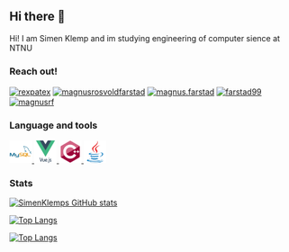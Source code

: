 ## Hi there 👋

Hi! I am Simen Klemp and im studying engineering of computer sience at NTNU

### Reach out!
<p align="left" dir="auto">
<a href="https://twitter.com/rexpatex" rel="nofollow"><img align="center" src="https://raw.githubusercontent.com/rahuldkjain/github-profile-readme-generator/master/src/images/icons/Social/twitter.svg" alt="rexpatex" height="30" width="40" style="max-width: 100%;"></a>
<a href="https://www.linkedin.com/in/simen-klemp-petersen-b684411ba/" rel="nofollow"><img align="center" src="https://raw.githubusercontent.com/rahuldkjain/github-profile-readme-generator/master/src/images/icons/Social/linked-in-alt.svg" alt="magnusrosvoldfarstad" height="30" width="40" style="max-width: 100%;"></a>
<a href="https://www.facebook.com/simen.klemppetersen" rel="nofollow"><img align="center" src="https://raw.githubusercontent.com/rahuldkjain/github-profile-readme-generator/master/src/images/icons/Social/facebook.svg" alt="magnus.farstad" height="30" width="40" style="max-width: 100%;"></a>
<a href="https://instagram.com/farstad99" rel="nofollow"><img align="center" src="https://raw.githubusercontent.com/rahuldkjain/github-profile-readme-generator/master/src/images/icons/Social/instagram.svg" alt="farstad99" height="30" width="40" style="max-width: 100%;"></a>
<a href="https://www.leetcode.com/magnusrf" rel="nofollow"><img align="center" src="https://raw.githubusercontent.com/rahuldkjain/github-profile-readme-generator/master/src/images/icons/Social/leet-code.svg" alt="magnusrf" height="30" width="40" style="max-width: 100%;"></a>
</p>


### Language and tools

<p align="left" dir="auto">
  <a href="https://www.mysql.com/" rel="nofollow"> <img src="https://raw.githubusercontent.com/devicons/devicon/master/icons/mysql/mysql-original-wordmark.svg" alt="mysql" width="40" height="40" style="max-width: 100%;"> </a>
 <a href="https://vuejs.org/" rel="nofollow"> <img src="https://raw.githubusercontent.com/devicons/devicon/master/icons/vuejs/vuejs-original-wordmark.svg" alt="vuejs" width="40" height="40" style="max-width: 100%;"> </a>
  <a href="https://www.w3schools.com/cpp/" rel="nofollow"> <img src="https://raw.githubusercontent.com/devicons/devicon/master/icons/cplusplus/cplusplus-original.svg" alt="cplusplus" width="40" height="40" style="max-width: 100%;"> </a>
  <a href="https://www.java.com" rel="nofollow"> <img src="https://raw.githubusercontent.com/devicons/devicon/master/icons/java/java-original.svg" alt="java" width="40" height="40" style="max-width: 100%;"> </a>
  
  </p>







### Stats

[![SimenKlemps GitHub stats](https://github-readme-stats.vercel.app/api?username=SimenKlemp&theme=gruvbox)](https://github.com/simenklemp/github-readme-stats)


[![Top Langs](https://github-readme-stats.vercel.app/api/top-langs/?username=simenklemp&theme=gruvbox)](https://github.com/simenklemp/simenKlemp)


[![Top Langs](https://github-readme-stats.vercel.app/api/top-langs/?username=anuraghazra&layout=compact)](https://github.com/anuraghazra/github-readme-stats)


<!--
**SimenKlemp/SimenKlemp** is a ✨ _special_ ✨ repository because its `README.md` (this file) appears on your GitHub profile.

Here are some ideas to get you started:

- 🔭 I’m currently working on ...
- 🌱 I’m currently learning ...
- 👯 I’m looking to collaborate on ...
- 🤔 I’m looking for help with ...
- 💬 Ask me about ...
- 📫 How to reach me: ...
- 😄 Pronouns: ...
- ⚡ Fun fact: ...
-->
